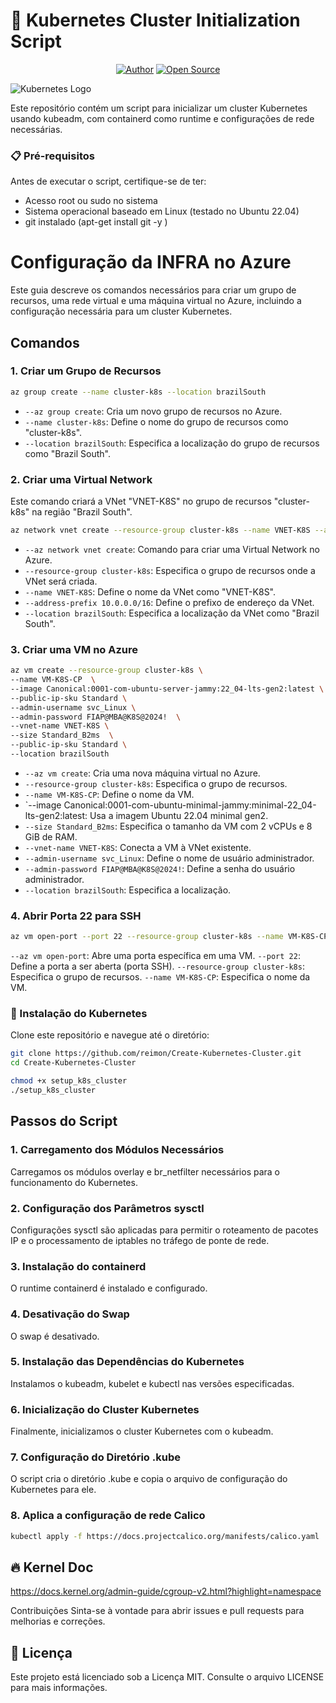 # 🚀 Kubernetes Cluster Initialization Script

<p align="center">
<a href="https://github.com/reimon"><img title="Author" src="https://img.shields.io/badge/Author-DeepSociety-svg?style=for-the-badge&logo=github"></a>
<a href="#"><img title="Open Source" src="https://img.shields.io/badge/Open%20Source-%E2%9D%A4-green?style=for-the-badge"></a>
</p>

![Kubernetes Logo](https://kubernetes.io/images/kubernetes-horizontal-color.png)

Este repositório contém um script para inicializar um cluster Kubernetes usando kubeadm, com containerd como runtime e configurações de rede necessárias.

### 📋 Pré-requisitos

Antes de executar o script, certifique-se de ter:

- Acesso root ou sudo no sistema
- Sistema operacional baseado em Linux (testado no Ubuntu 22.04)
- git instalado (apt-get install git -y )

# Configuração da INFRA no Azure

Este guia descreve os comandos necessários para criar um grupo de recursos, uma rede virtual e uma máquina virtual no Azure, incluindo a configuração necessária para um cluster Kubernetes.

## Comandos

### 1. Criar um Grupo de Recursos

```sh
az group create --name cluster-k8s --location brazilSouth
```

- `--az group create`: Cria um novo grupo de recursos no Azure.
- `--name cluster-k8s`: Define o nome do grupo de recursos como "cluster-k8s".
- `--location brazilSouth`: Especifica a localização do grupo de recursos como "Brazil South".

### 2. Criar uma Virtual Network

Este comando criará a VNet "VNET-K8S" no grupo de recursos "cluster-k8s" na região "Brazil South".

```sh
az network vnet create --resource-group cluster-k8s --name VNET-K8S --address-prefix 10.0.0.0/16 --location brazilSouth
```

- `--az network vnet create`: Comando para criar uma Virtual Network no Azure.
- `--resource-group cluster-k8s`: Especifica o grupo de recursos onde a VNet será criada.
- `--name VNET-K8S`: Define o nome da VNet como "VNET-K8S".
- `--address-prefix 10.0.0.0/16`: Define o prefixo de endereço da VNet.
- `--location brazilSouth`: Especifica a localização da VNet como "Brazil South".

### 3. Criar uma VM no Azure

```sh
az vm create --resource-group cluster-k8s \
--name VM-K8S-CP  \
--image Canonical:0001-com-ubuntu-server-jammy:22_04-lts-gen2:latest \
--public-ip-sku Standard \
--admin-username svc_Linux \
--admin-password FIAP@MBA@K8S@2024!  \
--vnet-name VNET-K8S \
--size Standard_B2ms  \
--public-ip-sku Standard \
--location brazilSouth
```

- `--az vm create`: Cria uma nova máquina virtual no Azure.
- `--resource-group cluster-k8s`: Especifica o grupo de recursos.
- `--name VM-K8S-CP`: Define o nome da VM.
- `--image Canonical:0001-com-ubuntu-minimal-jammy:minimal-22_04-lts-gen2:latest: Usa a imagem Ubuntu 22.04 minimal gen2.
- `--size Standard_B2ms`: Especifica o tamanho da VM com 2 vCPUs e 8 GiB de RAM.
- `--vnet-name VNET-K8S`: Conecta a VM à VNet existente.
- `--admin-username svc_Linux`: Define o nome de usuário administrador.
- `--admin-password FIAP@MBA@K8S@2024!`: Define a senha do usuário administrador.
- `--location brazilSouth`: Especifica a localização.

### 4. Abrir Porta 22 para SSH

```sh
az vm open-port --port 22 --resource-group cluster-k8s --name VM-K8S-CP
```

`--az vm open-port`: Abre uma porta específica em uma VM.
`--port 22`: Define a porta a ser aberta (porta SSH).
`--resource-group cluster-k8s`: Especifica o grupo de recursos.
`--name VM-K8S-CP`: Especifica o nome da VM.

### 🔧 Instalação do Kubernetes

Clone este repositório e navegue até o diretório:

```bash
git clone https://github.com/reimon/Create-Kubernetes-Cluster.git
cd Create-Kubernetes-Cluster

chmod +x setup_k8s_cluster
./setup_k8s_cluster
```

## Passos do Script

### 1. Carregamento dos Módulos Necessários

Carregamos os módulos overlay e br_netfilter necessários para o funcionamento do Kubernetes.

### 2. Configuração dos Parâmetros sysctl

Configurações sysctl são aplicadas para permitir o roteamento de pacotes IP e o processamento de iptables no tráfego de ponte de rede.

### 3. Instalação do containerd

O runtime containerd é instalado e configurado.

### 4. Desativação do Swap

O swap é desativado.

### 5. Instalação das Dependências do Kubernetes

Instalamos o kubeadm, kubelet e kubectl nas versões especificadas.

### 6. Inicialização do Cluster Kubernetes

Finalmente, inicializamos o cluster Kubernetes com o kubeadm.

### 7. Configuração do Diretório .kube

O script cria o diretório .kube e copia o arquivo de configuração do Kubernetes para ele.

### 8. Aplica a configuração de rede Calico

```sh
kubectl apply -f https://docs.projectcalico.org/manifests/calico.yaml

```

## 🔥 Kernel Doc

https://docs.kernel.org/admin-guide/cgroup-v2.html?highlight=namespace

Contribuições
Sinta-se à vontade para abrir issues e pull requests para melhorias e correções.

## 📄 Licença

Este projeto está licenciado sob a Licença MIT. Consulte o arquivo LICENSE para mais informações.
